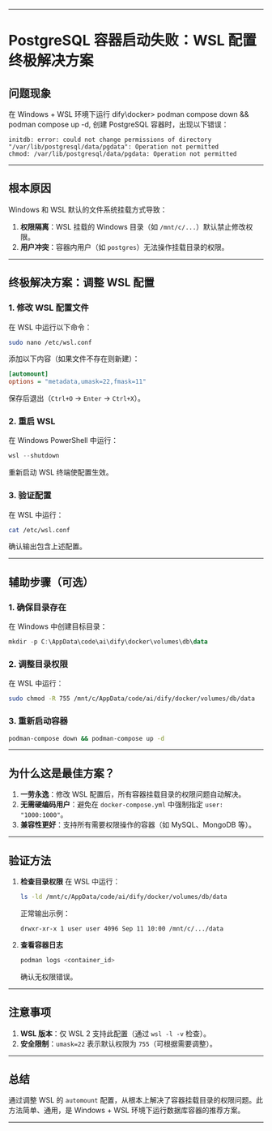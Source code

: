 

---

# **PostgreSQL 容器启动失败：WSL 配置终极解决方案**

## **问题现象**

在 Windows + WSL 环境下运行 dify\docker> podman compose down && podman compose up -d, 创建 PostgreSQL 容器时，出现以下错误：
```plaintext
initdb: error: could not change permissions of directory "/var/lib/postgresql/data/pgdata": Operation not permitted
chmod: /var/lib/postgresql/data/pgdata: Operation not permitted
```

---

## **根本原因**
Windows 和 WSL 默认的文件系统挂载方式导致：
1. **权限隔离**：WSL 挂载的 Windows 目录（如 `/mnt/c/...`）默认禁止修改权限。
2. **用户冲突**：容器内用户（如 `postgres`）无法操作挂载目录的权限。

---

## **终极解决方案：调整 WSL 配置**
### **1. 修改 WSL 配置文件**
在 WSL 中运行以下命令：
```bash
sudo nano /etc/wsl.conf
```
添加以下内容（如果文件不存在则新建）：
```ini
[automount]
options = "metadata,umask=22,fmask=11"
```
保存后退出（`Ctrl+O` → `Enter` → `Ctrl+X`）。

### **2. 重启 WSL**
在 Windows PowerShell 中运行：
```powershell
wsl --shutdown
```
重新启动 WSL 终端使配置生效。

### **3. 验证配置**
在 WSL 中运行：
```bash
cat /etc/wsl.conf
```
确认输出包含上述配置。

---

## **辅助步骤（可选）**
### **1. 确保目录存在**
在 Windows 中创建目标目录：
```powershell
mkdir -p C:\AppData\code\ai\dify\docker\volumes\db\data
```

### **2. 调整目录权限**
在 WSL 中运行：
```bash
sudo chmod -R 755 /mnt/c/AppData/code/ai/dify/docker/volumes/db/data
```

### **3. 重新启动容器**
```bash
podman-compose down && podman-compose up -d
```

---

## **为什么这是最佳方案？**
1. **一劳永逸**：修改 WSL 配置后，所有容器挂载目录的权限问题自动解决。
2. **无需硬编码用户**：避免在 `docker-compose.yml` 中强制指定 `user: "1000:1000"`。
3. **兼容性更好**：支持所有需要权限操作的容器（如 MySQL、MongoDB 等）。

---

## **验证方法**
1. **检查目录权限**
   在 WSL 中运行：
   ```bash
   ls -ld /mnt/c/AppData/code/ai/dify/docker/volumes/db/data
   ```
   正常输出示例：
   ```plaintext
   drwxr-xr-x 1 user user 4096 Sep 11 10:00 /mnt/c/.../data
   ```

2. **查看容器日志**
   ```bash
   podman logs <container_id>
   ```
   确认无权限错误。

---

## **注意事项**
1. **WSL 版本**：仅 WSL 2 支持此配置（通过 `wsl -l -v` 检查）。
2. **安全限制**：`umask=22` 表示默认权限为 `755`（可根据需要调整）。

---

## **总结**
通过调整 WSL 的 `automount` 配置，从根本上解决了容器挂载目录的权限问题。此方法简单、通用，是 Windows + WSL 环境下运行数据库容器的推荐方案。

---
